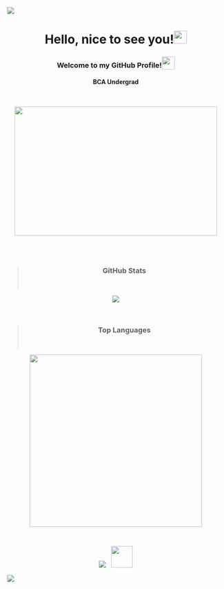 <img src="https://capsule-render.vercel.app/api?type=waving&color=gradient&height=180&width=100%&section=header&reversal=true" />
<h1 align="center">Hello, nice to see you!<img src="https://raw.githubusercontent.com/MartinHeinz/MartinHeinz/master/wave.gif" width="30px"></h1>
<h3 align="center"> Welcome to my GitHub Profile!<sub><img src="https://slackmojis.com/emojis/9845-meow_heart/download" width="30" height="30"></sub></h3>

<h4 align="center">BCA Undergrad</h4><br>

<p align="center">
  <img src="https://media.giphy.com/media/L1R1tvI9svkIWwpVYr/giphy.gif?cid=790b761120dcbf0f1e3c0a9fbf743fc0813124031a1fd390&rid=giphy.gif&ct=g.gif" height="300" width="470" />
</p><br><br>

> <h3 align="center">GitHub Stats</h3><br>
<p align="center">
  <img src="https://github-readme-stats.vercel.app/api?username=AkshitaDas&theme=cobalt&show_icons=true&hide=issues,contribs">
</p><br>

> <h3 align="center">Top Languages</h3><br>
<p align="center">
  <img src="https://github-readme-stats.vercel.app/api/top-langs/?username=AkshitaDas&&show_icons=true&theme=dracula&layout=compact" width="400">
</p><br>

<p align="center">
  <img src="https://komarev.com/ghpvc/?username=AkshitaDas&color=b52b65">&nbsp;&nbsp;&nbsp;<img src="https://slackmojis.com/emojis/532-bandit/download" width="50" height="50">
</p>  

<img src="https://capsule-render.vercel.app/api?type=waving&color=gradient&height=180&width=100%&section=footer&reversal=true" />
